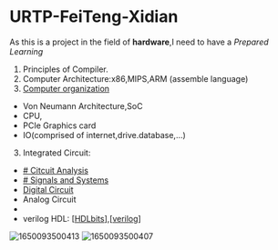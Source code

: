 # URTP-FeiTeng-Xidian
As this is a project in the field of **hardware**,I need to have a _Prepared Learning_

1. Principles of Compiler.
1. Computer Architecture:x86,MIPS,ARM (assemble language)
2. [Computer organization](https://www.coursera.org/learn/jisuanji-zucheng?)
- Von Neumann Architecture,SoC
- CPU,
- PCIe Graphics card
- IO(comprised of internet,drive.database,...)
3. Integrated Circuit:
- [# Citcuit Analysis](https://www.khanacademy.org/science/electrical-engineering/ee-circuit-analysis-topic)
- [# Signals and Systems](https://www.tutorialspoint.com/signals_and_systems/index.htm)
- [Digital Circuit](https://www.tutorialspoint.com/digital_circuits/digital_combinational_circuits.htm)
- Analog Circuit
- 
- verilog HDL: [[HDLbits](https://hdlbits.01xz.net/wiki/Main_Page)],[[verilog](https://www.javatpoint.com/verilog)]


![1650093500413](https://user-images.githubusercontent.com/94885426/163666367-e095df95-682e-4424-bde6-e28f776d9a0f.jpg)
![1650093500407](https://user-images.githubusercontent.com/94885426/163666370-b804d586-ecc9-4cba-9d70-1b3bbaf3da00.jpg)
